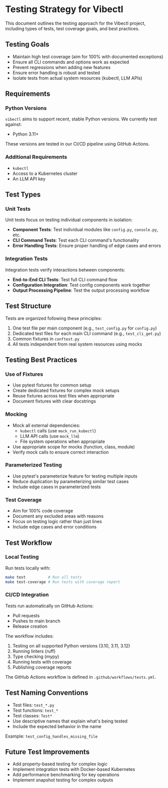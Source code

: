 # Testing Strategy for Vibectl

This document outlines the testing approach for the Vibectl project, including types
of tests, test coverage goals, and best practices.

## Testing Goals

- Maintain high test coverage (aim for 100% with documented exceptions)
- Ensure all CLI commands and options work as expected
- Prevent regressions when adding new features
- Ensure error handling is robust and tested
- Isolate tests from actual system resources (kubectl, LLM APIs)

## Requirements

### Python Versions

`vibectl` aims to support recent, stable Python versions. We currently test against:

- Python 3.11+

These versions are tested in our CI/CD pipeline using GitHub Actions.

### Additional Requirements

- `kubectl`
- Access to a Kubernetes cluster
- An LLM API key

## Test Types

### Unit Tests

Unit tests focus on testing individual components in isolation:

- **Component Tests**: Test individual modules like `config.py`, `console.py`, etc.
- **CLI Command Tests**: Test each CLI command's functionality
- **Error Handling Tests**: Ensure proper handling of edge cases and errors

### Integration Tests

Integration tests verify interactions between components:

- **End-to-End CLI Tests**: Test full CLI command flow
- **Configuration Integration**: Test config components work together
- **Output Processing Pipeline**: Test the output processing workflow

## Test Structure

Tests are organized following these principles:

1. One test file per main component (e.g., `test_config.py` for `config.py`)
2. Dedicated test files for each main CLI command (e.g., `test_cli_get.py`)
3. Common fixtures in `conftest.py`
4. All tests independent from real system resources using mocks

## Testing Best Practices

### Use of Fixtures

- Use pytest fixtures for common setup
- Create dedicated fixtures for complex mock setups
- Reuse fixtures across test files when appropriate
- Document fixtures with clear docstrings

### Mocking

- Mock all external dependencies:
  - `kubectl` calls (use `mock_run_kubectl`)
  - LLM API calls (use `mock_llm`)
  - File system operations when appropriate
- Use appropriate scope for mocks (function, class, module)
- Verify mock calls to ensure correct interaction

### Parameterized Testing

- Use pytest's parameterize feature for testing multiple inputs
- Reduce duplication by parameterizing similar test cases
- Include edge cases in parameterized tests

### Test Coverage

- Aim for 100% code coverage
- Document any excluded areas with reasons
- Focus on testing logic rather than just lines
- Include edge cases and error conditions

## Test Workflow

### Local Testing

Run tests locally with:

```bash
make test          # Run all tests
make test-coverage # Run tests with coverage report
```

### CI/CD Integration

Tests run automatically on GitHub Actions:
- Pull requests
- Pushes to main branch
- Release creation

The workflow includes:
1. Testing on all supported Python versions (3.10, 3.11, 3.12)
2. Running linters (ruff)
3. Type checking (mypy)
4. Running tests with coverage
5. Publishing coverage reports

The GitHub Actions workflow is defined in `.github/workflows/tests.yml`.

## Test Naming Conventions

- Test files: `test_*.py`
- Test functions: `test_*`
- Test classes: `Test*`
- Use descriptive names that explain what's being tested
- Include the expected behavior in the name

Example: `test_config_handles_missing_file`

## Future Test Improvements

- Add property-based testing for complex logic
- Implement integration tests with Docker-based Kubernetes
- Add performance benchmarking for key operations
- Implement snapshot testing for complex outputs
